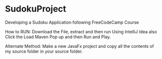 # SudokuProject
Developing a Sudoku Application following FreeCodeCamp Course

How to RUN:
Download the File, extract and then run Using IntelliJ Idea also Click the Load Maven Pop up and then Run and Play.

Alternate Method:
Make a new JavaFx project and copy all the contents of my source folder in your source folder.
